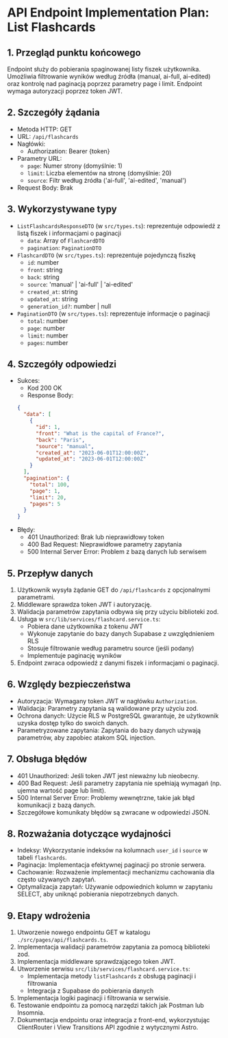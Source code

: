 # API Endpoint Implementation Plan: List Flashcards

## 1. Przegląd punktu końcowego
Endpoint służy do pobierania spaginowanej listy fiszek użytkownika. Umożliwia filtrowanie wyników według źródła (manual, ai-full, ai-edited) oraz kontrolę nad paginacją poprzez parametry page i limit. Endpoint wymaga autoryzacji poprzez token JWT.

## 2. Szczegóły żądania
- Metoda HTTP: GET
- URL: `/api/flashcards`
- Nagłówki:
  - Authorization: Bearer {token}
- Parametry URL:
  - `page`: Numer strony (domyślnie: 1)
  - `limit`: Liczba elementów na stronę (domyślnie: 20)
  - `source`: Filtr według źródła ('ai-full', 'ai-edited', 'manual')
- Request Body: Brak

## 3. Wykorzystywane typy
- `ListFlashcardsResponseDTO` (w `src/types.ts`): reprezentuje odpowiedź z listą fiszek i informacjami o paginacji
  - `data`: Array of `FlashcardDTO`
  - `pagination`: `PaginationDTO`
- `FlashcardDTO` (w `src/types.ts`): reprezentuje pojedynczą fiszkę
  - `id`: number
  - `front`: string
  - `back`: string
  - `source`: 'manual' | 'ai-full' | 'ai-edited'
  - `created_at`: string
  - `updated_at`: string
  - `generation_id?`: number | null
- `PaginationDTO` (w `src/types.ts`): reprezentuje informacje o paginacji
  - `total`: number
  - `page`: number
  - `limit`: number
  - `pages`: number

## 4. Szczegóły odpowiedzi
- Sukces:
  - Kod 200 OK
  - Response Body: 
  ```json
  {
    "data": [
      {
        "id": 1,
        "front": "What is the capital of France?",
        "back": "Paris",
        "source": "manual",
        "created_at": "2023-06-01T12:00:00Z",
        "updated_at": "2023-06-01T12:00:00Z"
      }
    ],
    "pagination": {
      "total": 100,
      "page": 1,
      "limit": 20,
      "pages": 5
    }
  }
  ```
- Błędy:
  - 401 Unauthorized: Brak lub nieprawidłowy token
  - 400 Bad Request: Nieprawidłowe parametry zapytania
  - 500 Internal Server Error: Problem z bazą danych lub serwisem

## 5. Przepływ danych
1. Użytkownik wysyła żądanie GET do `/api/flashcards` z opcjonalnymi parametrami.
2. Middleware sprawdza token JWT i autoryzację.
3. Walidacja parametrów zapytania odbywa się przy użyciu biblioteki zod.
4. Usługa w `src/lib/services/flashcard.service.ts`:
   - Pobiera dane użytkownika z tokenu JWT
   - Wykonuje zapytanie do bazy danych Supabase z uwzględnieniem RLS
   - Stosuje filtrowanie według parametru source (jeśli podany)
   - Implementuje paginację wyników
5. Endpoint zwraca odpowiedź z danymi fiszek i informacjami o paginacji.

## 6. Względy bezpieczeństwa
- Autoryzacja: Wymagany token JWT w nagłówku `Authorization`.
- Walidacja: Parametry zapytania są walidowane przy użyciu zod.
- Ochrona danych: Użycie RLS w PostgreSQL gwarantuje, że użytkownik uzyska dostęp tylko do swoich danych.
- Parametryzowane zapytania: Zapytania do bazy danych używają parametrów, aby zapobiec atakom SQL injection.

## 7. Obsługa błędów
- 401 Unauthorized: Jeśli token JWT jest nieważny lub nieobecny.
- 400 Bad Request: Jeśli parametry zapytania nie spełniają wymagań (np. ujemna wartość page lub limit).
- 500 Internal Server Error: Problemy wewnętrzne, takie jak błąd komunikacji z bazą danych.
- Szczegółowe komunikaty błędów są zwracane w odpowiedzi JSON.

## 8. Rozważania dotyczące wydajności
- Indeksy: Wykorzystanie indeksów na kolumnach `user_id` i `source` w tabeli `flashcards`.
- Paginacja: Implementacja efektywnej paginacji po stronie serwera.
- Cachowanie: Rozważenie implementacji mechanizmu cachowania dla często używanych zapytań.
- Optymalizacja zapytań: Używanie odpowiednich kolumn w zapytaniu SELECT, aby uniknąć pobierania niepotrzebnych danych.

## 9. Etapy wdrożenia
1. Utworzenie nowego endpointu GET w katalogu `./src/pages/api/flashcards.ts`.
2. Implementacja walidacji parametrów zapytania za pomocą biblioteki zod.
3. Implementacja middleware sprawdzającego token JWT.
4. Utworzenie serwisu `src/lib/services/flashcard.service.ts`:
   - Implementacja metody `listFlashcards` z obsługą paginacji i filtrowania
   - Integracja z Supabase do pobierania danych
5. Implementacja logiki paginacji i filtrowania w serwisie.
6. Testowanie endpointu za pomocą narzędzi takich jak Postman lub Insomnia.
7. Dokumentacja endpointu oraz integracja z front-end, wykorzystując ClientRouter i View Transitions API zgodnie z wytycznymi Astro. 